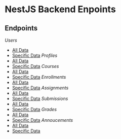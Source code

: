 # NestJS Backend Enpoints

## Endpoints
*Users*
- [All Data]()
- [Specific Data]()
*Profiles*
- [All Data]()
- [Specific Data]()
*Courses*
- [All Data]()
- [Specific Data]()
*Enrollments*
- [All Data]()
- [Specific Data]()
*Assignments*
- [All Data]()
- [Specific Data]()
*Submissions*
- [All Data]()
- [Specific Data]()
*Grades*
- [All Data]()
- [Specific Data]()
*Annoucements*
- [All Data]()
- [Specific Data]()
